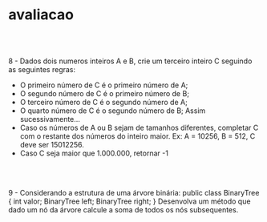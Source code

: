 # avaliacao
<br>
<br>

8 - Dados dois numeros inteiros A e B, crie um terceiro inteiro C seguindo as seguintes regras:
- O primeiro número de C é o primeiro número de A;
- O segundo número de C é o primeiro número de B;
- O terceiro número de C é o segundo número de A;
- O quarto número de C é o segundo número de B;
Assim sucessivamente…
- Caso os números de A ou B sejam de tamanhos diferentes, completar C com o restante dos números do inteiro maior. Ex: A = 10256, B = 512, C deve ser 15012256.
- Caso C seja maior que 1.000.000, retornar -1
<br>
<br>

9 - Considerando a estrutura de uma árvore binária:
public class BinaryTree {
  int valor;
  BinaryTree left;
  BinaryTree right;
}
Desenvolva um método que dado um nó da árvore calcule a soma de todos os nós subsequentes.
